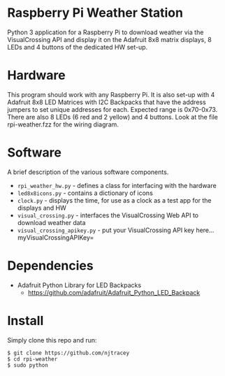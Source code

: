 # Raspberry Pi Weather Station
Python 3 application for a Raspberry Pi to download weather via the VisualCrossing API and display it on
the Adafruit 8x8 matrix displays, 8 LEDs and 4 buttons of the dedicated HW set-up.

# Hardware
This program should work with any Raspberry Pi. It is also set-up with 4 Adafruit 8x8 LED
Matrices with I2C Backpacks that have the  address jumpers to set unique addresses for each.
Expected range is 0x70-0x73. There are also 8 LEDs (6 red and 2 yellow) and 4 buttons.
Look at the file rpi-weather.fzz for the wiring diagram.

# Software
A brief description of the various software components.
* ```rpi_weather_hw.py``` - defines a class for interfacing with the hardware
* ```led8x8icons.py``` - contains a dictionary of icons
* ```clock.py``` - displays the time, for use as a clock as a test app for the displays and HW
* ```visual_crossing.py``` - interfaces the VisualCrossing Web API to download weather data
* ```visual_crossing_apikey.py``` - put your VisualCrossing API key here... myVisualCrossingAPIKey=<Your Key Here>

# Dependencies
*  Adafruit Python Library for LED Backpacks
    * https://github.com/adafruit/Adafruit_Python_LED_Backpack

# Install
Simply clone this repo and run:
```
$ git clone https://github.com/njtracey
$ cd rpi-weather
$ sudo python 
```

